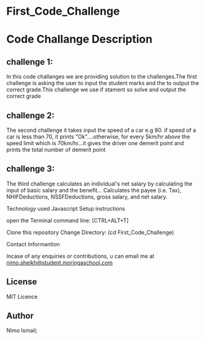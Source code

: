 # First_Code_Challenge

# Code Challange Description

## challenge 1:
In this code challanges we are providing solution to the challenges.The first challenge is asking the user to input the student marks and the to output the correct grade.This challenge we use if stament so solve and output the correct grade

## challenge 2:
The second challenge it takes input the speed of a car e.g 80. if speed of a car is less than 70, it prints "Ok"....otherwise, for every 5km/hr above the speed limit which is 70km/hr...it gives the driver one demerit point and prints the total number of demerit point

## challenge 3:
The third challenge calculates an individual's net salary by calculating the input of basic salary and the benefit... Calculates the payee (i.e. Tax), NHIFDeductions, NSSFDeductions, gross salary, and net salary.

Technology used
Javascript
Setup instructions


open the Terminal command line: [CTRL+ALT+T]

Clone this repository
Change Directory: (cd First_Code_Challenge)


Contact Informantion

Incase of any enquiries or contributions, u can  email me at nimo.sheikh@student.moringaschool.com

## License

MIT Licence

## Author

Nimo Ismail;




